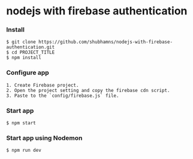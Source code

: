 # nodejs with firebase authentication

### Install

    $ git clone https://github.com/shubhamns/nodejs-with-firebase-authentication.git
    $ cd PROJECT_TITLE
    $ npm install

### Configure app

    1. Create Firebase project.
    2. Open the project setting and copy the firebase cdn script.
    3. Paste to the `config/firebase.js` file.

### Start app

    $ npm start

### Start app using Nodemon

    $ npm run dev
